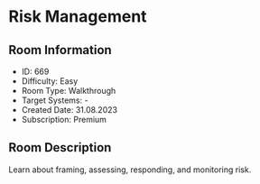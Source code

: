 ﻿# Risk Management

## Room Information
- ID: 669
- Difficulty: Easy
- Room Type: Walkthrough
- Target Systems: -
- Created Date: 31.08.2023
- Subscription: Premium

## Room Description
Learn about framing, assessing, responding, and monitoring risk.
